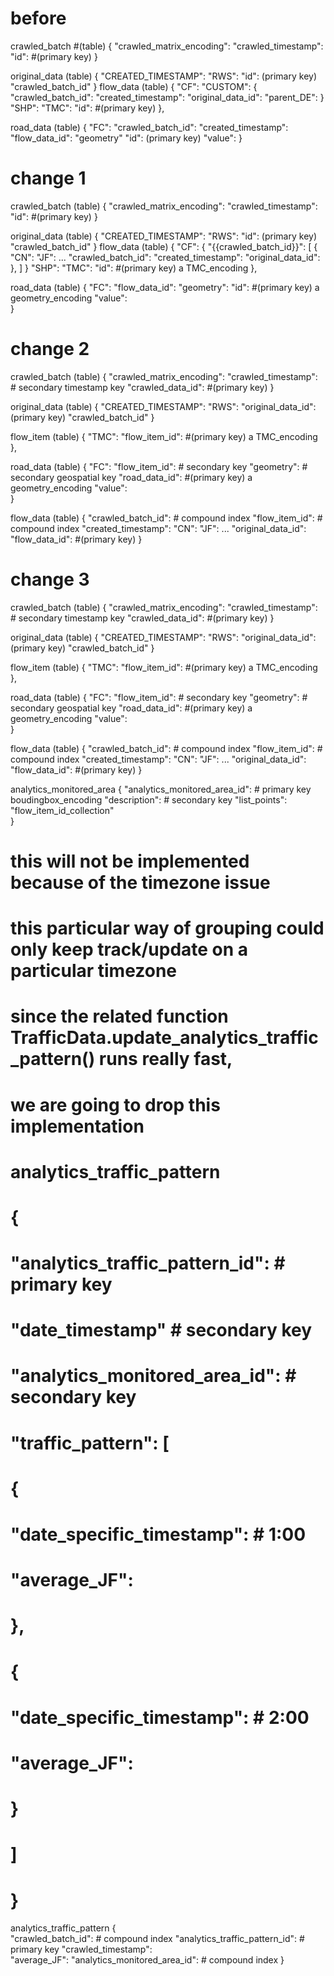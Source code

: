 # before 
crawled_batch    #(table)
    {
        "crawled_matrix_encoding":
        "crawled_timestamp":
        "id":                       #(primary key)
    }

original_data (table)
    {
        "CREATED_TIMESTAMP":
        "RWS":
        "id": (primary key)
        "crawled_batch_id"
    }
flow_data  (table)
    {
        "CF":
        "CUSTOM": {
            "crawled_batch_id":
            "created_timestamp":
            "original_data_id":
            "parent_DE":
        }
        "SHP":
        "TMC":
        "id":                       #(primary key)
    },

road_data (table)
    {
        "FC":
        "crawled_batch_id":
        "created_timestamp":
        "flow_data_id":
        "geometry"
        "id": (primary key)
        "value":
    }

# change 1

crawled_batch (table)
    {
        "crawled_matrix_encoding":
        "crawled_timestamp":
        "id":                       #(primary key)
    }

original_data (table)
    {
        "CREATED_TIMESTAMP":
        "RWS":
        "id": (primary key)
        "crawled_batch_id"
    }
flow_data  (table)
    {
        "CF": {
            "{{crawled_batch_id}}": [
                {
                    "CN":
                    "JF":
                    ...
                    "crawled_batch_id":
                    "created_timestamp":
                    "original_data_id":
                },
            ]
        }
        "SHP":
        "TMC":
        "id":                   #(primary key)  a TMC_encoding 
    },

road_data (table)
    {
        "FC":
        "flow_data_id":
        "geometry":
        "id":                     #(primary key) a geometry_encoding
        "value":                    
    }


# change 2

crawled_batch (table)
    {
        "crawled_matrix_encoding":
        "crawled_timestamp":                     # secondary timestamp key
        "crawled_data_id":                       #(primary key)
    }

original_data (table)
    {
        "CREATED_TIMESTAMP":
        "RWS":
        "original_data_id": (primary key)
        "crawled_batch_id"
    }

flow_item  (table)
    {
        "TMC":
        "flow_item_id":                   #(primary key)  a TMC_encoding 
    },

road_data (table)
    {
        "FC":
        "flow_item_id":                     # secondary key
        "geometry":                         # secondary geospatial key
        "road_data_id":                     #(primary key) a geometry_encoding
        "value":                    
    }

flow_data (table)
    {
        "crawled_batch_id":                  # compound index
        "flow_item_id":                      # compound index
        "created_timestamp":
        "CN":
        "JF":
        ...
        "original_data_id":
        "flow_data_id":                    #(primary key)
    }

# change 3

crawled_batch (table)
    {
        "crawled_matrix_encoding":
        "crawled_timestamp":                     # secondary timestamp key
        "crawled_data_id":                       #(primary key)
    }

original_data (table)
    {
        "CREATED_TIMESTAMP":
        "RWS":
        "original_data_id": (primary key)
        "crawled_batch_id"
    }

flow_item  (table)
    {
        "TMC":
        "flow_item_id":                   #(primary key)  a TMC_encoding 
    },

road_data (table)
    {
        "FC":
        "flow_item_id":                     # secondary key
        "geometry":                         # secondary geospatial key
        "road_data_id":                     #(primary key) a geometry_encoding
        "value":                    
    }

flow_data (table)
    {
        "crawled_batch_id":                  # compound index
        "flow_item_id":                      # compound index
        "created_timestamp":
        "CN":
        "JF":
        ...
        "original_data_id":
        "flow_data_id":                    #(primary key)
    }

analytics_monitored_area
    {
        "analytics_monitored_area_id":                # primary key  boudingbox_encoding
        "description":                                # secondary key
        "list_points":
        "flow_item_id_collection"      
    }


# this will not be implemented because of the timezone issue
# this particular way of grouping could only keep track/update on a particular timezone
# since the related function TrafficData.update_analytics_traffic_pattern() runs really fast,
# we are going to drop this implementation
#   analytics_traffic_pattern
#       {
#           "analytics_traffic_pattern_id":            # primary key
#           "date_timestamp"                           # secondary key
#           "analytics_monitored_area_id":                # secondary key
#           "traffic_pattern": [
#               {
#               "date_specific_timestamp":             # 1:00
#               "average_JF":
#               },
#               {
#               "date_specific_timestamp":             # 2:00
#               "average_JF":
#               }
#           ]
#       }

analytics_traffic_pattern
    {   
        "crawled_batch_id":                       # compound index
        "analytics_traffic_pattern_id":           # primary key
        "crawled_timestamp":                      
        "average_JF":
        "analytics_monitored_area_id":            # compound index
    }  